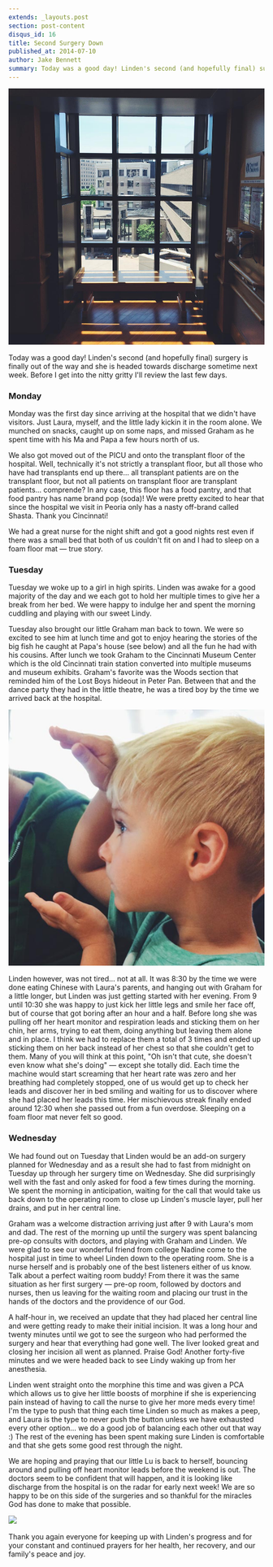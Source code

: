 ```yaml
---
extends: _layouts.post
section: post-content
disqus_id: 16
title: Second Surgery Down
published_at: 2014-07-10
author: Jake Bennett
summary: Today was a good day! Linden's second (and hopefully final) surgery is finally out of the way and she is headed towards discharge sometime next week. Before I get into the nitty gritty I'll review the last few days. Monday Monday was the first day since arriving at the hospital…
---
```


![](/img/CinciWeb.jpg)

Today was a good day! Linden's second (and hopefully final) surgery is finally out of the way and she is headed towards discharge sometime next week. Before I get into the nitty gritty I'll review the last few days.

### Monday

Monday was the first day since arriving at the hospital that we didn't have visitors. Just Laura, myself, and the little lady kickin it in the room alone. We munched on snacks, caught up on some naps, and missed Graham as he spent time with his Ma and Papa a few hours north of us.

We also got moved out of the PICU and onto the transplant floor of the hospital. Well, technically it's not strictly a transplant floor, but all those who have had transplants end up there... all transplant patients are on the transplant floor, but not all patients on transplant floor are transplant patients... comprende? In any case, this floor has a food pantry, and that food pantry has name brand pop (soda)! We were pretty excited to hear that since the hospital we visit in Peoria only has a nasty off-brand called Shasta. Thank you Cincinnati!

We had a great nurse for the night shift and got a good nights rest even if there was a small bed that both of us couldn't fit on and I had to sleep on a foam floor mat — true story.

### Tuesday

Tuesday we woke up to a girl in high spirits. Linden was awake for a good majority of the day and we each got to hold her multiple times to give her a break from her bed. We were happy to indulge her and spent the morning cuddling and playing with our sweet Lindy.

Tuesday also brought our little Graham man back to town. We were so excited to see him at lunch time and got to enjoy hearing the stories of the big fish he caught at Papa's house (see below) and all the fun he had with his cousins. After lunch we took Graham to the Cincinnati Museum Center which is the old Cincinnati train station converted into multiple museums and museum exhibits. Graham's favorite was the Woods section that reminded him of the Lost Boys hideout in Peter Pan. Between that and the dance party they had in the little theatre, he was a tired boy by the time we arrived back at the hospital.

![](/img/GrahamFishWeb.jpg)

Linden however, was not tired... not at all. It was 8:30 by the time we were done eating Chinese with Laura's parents, and hanging out with Graham for a little longer, but Linden was just getting started with her evening. From 9 until 10:30 she was happy to just kick her little legs and smile her face off, but of course that got boring after an hour and a half. Before long she was pulling off her heart monitor and respiration leads and sticking them on her chin, her arms, trying to eat them, doing anything but leaving them alone and in place. I think we had to replace them a total of 3 times and ended up sticking them on her back instead of her chest so that she couldn't get to them. Many of you will think at this point, \"Oh isn't that cute, she doesn't even know what she's doing\" — except she totally did. Each time the machine would start screaming that her heart rate was zero and her breathing had completely stopped, one of us would get up to check her leads and discover her in bed smiling and waiting for us to discover where she had placed her leads this time. Her mischievous streak finally ended around 12:30 when she passed out from a fun overdose. Sleeping on a foam floor mat never felt so good.


### Wednesday

We had found out on Tuesday that Linden would be an add-on surgery planned for Wednesday and as a result she had to fast from midnight on Tuesday up through her surgery time on Wednesday. She did surprisingly well with the fast and only asked for food a few times during the morning. We spent the morning in anticipation, waiting for the call that would take us back down to the operating room to close up Linden's muscle layer, pull her drains, and put in her central line.

Graham was a welcome distraction arriving just after 9 with Laura's mom and dad. The rest of the morning up until the surgery was spent balancing pre-op consults with doctors, and playing with Graham and Linden. We were glad to see our wonderful friend from college Nadine come to the hospital just in time to wheel Linden down to the operating room. She is a nurse herself and is probably one of the best listeners either of us know. Talk about a perfect waiting room buddy! From there it was the same situation as her first surgery — pre-op room, followed by doctors and nurses, then us leaving for the waiting room and placing our trust in the hands of the doctors and the providence of our God.

A half-hour in, we received an update that they had placed her central line and were getting ready to make their initial incision. It was a long hour and twenty minutes until we got to see the surgeon who had performed the surgery and hear that everything had gone well. The liver looked great and closing her incision all went as planned. Praise God! Another forty-five minutes and we were headed back to see Lindy waking up from her anesthesia. 

Linden went straight onto the morphine this time and was given a PCA which allows us to give her little boosts of morphine if she is experiencing pain instead of having to call the nurse to give her more meds every time! I'm the type to push that thing each time Linden so much as makes a peep, and Laura is the type to never push the button unless we have exhausted every other option... we do a good job of balancing each other out that way :) The rest of the evening has been spent making sure Linden is comfortable and that she gets some good rest through the night.

We are hoping and praying that our little Lu is back to herself, bouncing around and pulling off heart monitor leads before the weekend is out. The doctors seem to be confident that will happen, and it is looking like discharge from the hospital is on the radar for early next week! We are so happy to be on this side of the surgeries and so thankful for the miracles God has done to make that possible.

![](/img/LindenSleepWeb.jpg)

Thank you again everyone for keeping up with Linden's progress and for your constant and continued prayers for her health, her recovery, and our family's peace and joy.